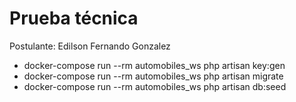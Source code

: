 # Prueba técnica
Postulante: Edilson Fernando Gonzalez 

- docker-compose run --rm automobiles_ws php artisan key:gen
- docker-compose run --rm automobiles_ws php artisan migrate
- docker-compose run --rm automobiles_ws php artisan db:seed
